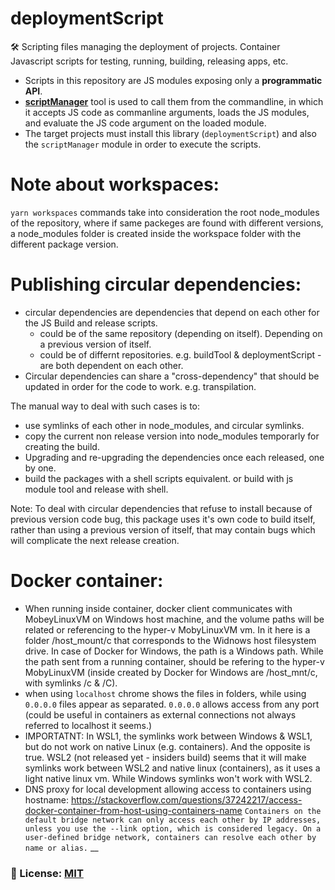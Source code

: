 # deploymentScript
🛠 Scripting files managing the deployment of projects. Container Javascript scripts for testing, running, building, releasing apps, etc.
 - Scripts in this repository are JS modules exposing only a **programmatic API**. 
 - [**scriptManager**](https://github.com/AppScriptIO/scriptManager) tool is used to call them from the commandline, in which it accepts JS code as commanline arguments, loads the JS modules, and evaluate the JS code argument on the loaded module. 
- The target projects must install this library (`deploymentScript`) and also the `scriptManager` module in order to execute the scripts.

# Note about workspaces: 
`yarn workspaces` commands take into consideration the root node_modules of the repository, where if same packeges are found with different versions, a node_modules folder is created inside the workspace folder with the different package version.

# Publishing circular dependencies: 
- circular dependencies are dependencies that depend on each other for the JS Build and release scripts. 
  - could be of the same repository (depending on itself). Depending on a previous version of itself.
  - could be of differnt repositories. e.g. buildTool & deploymentScript - are both dependent on each other.
- Circular dependencies can share a "cross-dependency" that should be updated in order for the code to work. e.g. transpilation. 

The manual way to deal with such cases is to:
- use symlinks of each other in node_modules, and circular symlinks.
- copy the current non release version into node_modules temporarly for creating the build. 
- Upgrading and re-upgrading the dependencies once each released, one by one.
- build the packages with a shell scripts equivalent. or build with js module tool and release with shell.

Note: To deal with circular dependencies that refuse to install because of previous version code bug, this package uses it's own code to build itself, rather than using a previous version of itself, that may contain bugs which will complicate the next release creation.

# Docker container: 
- When running inside container, docker client communicates with MobeyLinuxVM on Windows host machine, and the volume paths will be related or referencing to the hyper-v MobyLinuxVM vm. In it here is a folder /host_mount/c that corresponds to the Widnows host filesystem drive. 
    In case of Docker for Windows, the path is a Windows path. While the path sent from a running container, should be refering to the hyper-v MobyLinuxVM (inside created by Docker for Windows are /host_mnt/c, with symlinks /c & /C).
- when using `localhost` chrome shows the files in folders, while using `0.0.0.0` files appear as separated. `0.0.0.0` allows access from any port (could be useful in containers as external connections not always referred to localhost it seems.)
- IMPORTATNT: In WSL1, the symlinks work between Windows & WSL1, but do not work on native Linux (e.g. containers). And the opposite is true.
      WSL2 (not released yet - insiders build) seems that it will make symlinks work between WSL2 and native linux (containers), as it uses a light native linux vm. While Windows symlinks won't work with WSL2. 
- DNS proxy for local development allowing access to containers using hostname: https://stackoverflow.com/questions/37242217/access-docker-container-from-host-using-containers-name
  `Containers on the default bridge network can only access each other by IP addresses, unless you use the --link option, which is considered legacy. On a user-defined bridge network, containers can resolve each other by name or alias.`
__

### 🔑 License: [MIT](/.github/LICENSE)
